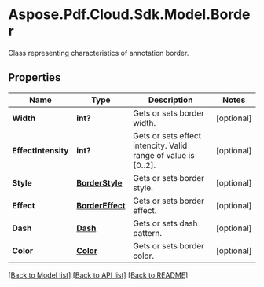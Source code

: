 ﻿# Aspose.Pdf.Cloud.Sdk.Model.Border
Class representing characteristics of annotation border.

## Properties

Name | Type | Description | Notes
------------ | ------------- | ------------- | -------------
**Width** | **int?** | Gets or sets border width. | [optional] 
**EffectIntensity** | **int?** | Gets or sets effect intencity. Valid range of value is [0..2]. | [optional] 
**Style** | [**BorderStyle**](BorderStyle.md) | Gets or sets border style. | [optional] 
**Effect** | [**BorderEffect**](BorderEffect.md) | Gets or sets border effect. | [optional] 
**Dash** | [**Dash**](Dash.md) | Gets or sets dash pattern. | [optional] 
**Color** | [**Color**](Color.md) | Gets or sets border color. | [optional] 

[[Back to Model list]](../README.md#documentation-for-models) [[Back to API list]](../README.md#documentation-for-api-endpoints) [[Back to README]](../README.md)

